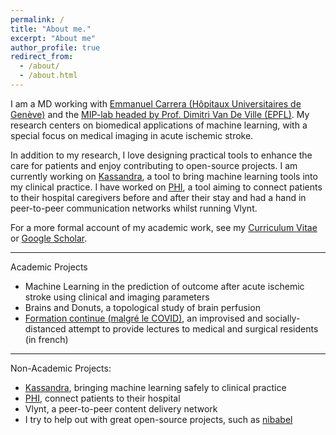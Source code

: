 ```yaml
---
permalink: /
title: "About me."
excerpt: "About me"
author_profile: true
redirect_from: 
  - /about/
  - /about.html
---
```


I am a MD working with [Emmanuel Carrera (Hôpitaux Universitaires de Genève)](http://www.carreralab.com/) and the [MIP-lab headed by Prof. Dimitri Van De Ville (EPFL)](https://miplab.epfl.ch/). My research centers on biomedical applications of machine learning, with a special focus on medical imaging in acute ischemic stroke.

In addition to my research, I love designing practical tools to enhance the care for patients and enjoy contributing to open-source projects. I am currently working on [Kassandra](https://kassandra.julianklug.com), a tool to bring machine learning tools into my clinical practice. I have worked on [PHI](https://www.phinterface.com/), a tool aiming to connect patients to their hospital caregivers before and after their stay and had a hand in peer-to-peer communication networks whilst running Vlynt.  

For a more formal account of my academic work, see my [Curriculum Vitae](https://www.julianklug.com/files/cv_julian_klug.pdf) or [Google Scholar](https://scholar.google.com/citations?user=uvlWXnAAAAAJ&hl=en).

---

Academic Projects
- Machine Learning in the prediction of outcome after acute ischemic stroke using clinical and imaging parameters
- Brains and Donuts, a topological study of brain perfusion 
- [Formation continue (malgré le COVID)](https://www.youtube.com/playlist?list=PLReS_CqwBJr3Tj8cSut52INgPxar1XSxY), an improvised and socially-distanced attempt to provide lectures to medical and surgical residents (in french) 

---

Non-Academic Projects: 
- [Kassandra](https://kassandra.julianklug.com), bringing machine learning safely to clinical practice
- [PHI](https://www.phinterface.com/), connect patients to their hospital 
- Vlynt, a peer-to-peer content delivery network
- I try to help out with great open-source projects, such as [nibabel](https://github.com/nipy/nibabel/commits?author=JulianKlug)
